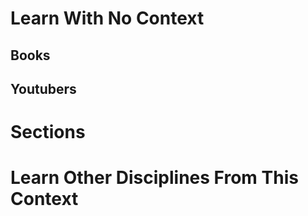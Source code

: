 
# Learn With No Context 
## Books

## Youtubers


# Sections

# Learn Other Disciplines From This Context